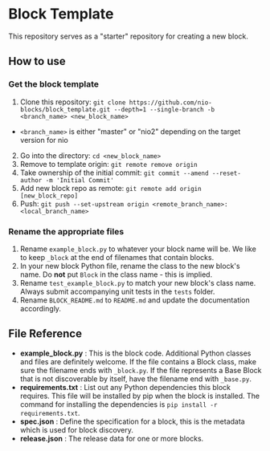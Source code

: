 # Block Template

This repository serves as a "starter" repository for creating a new block.

## How to use

### Get the block template

 1. Clone this repository: `git clone https://github.com/nio-blocks/block_template.git --depth=1 --single-branch -b <branch_name> <new_block_name>`
  - `<branch_name>` is either "master" or "nio2" depending on the target version for nio 
 2. Go into the directory: `cd <new_block_name>`
 3. Remove to template origin: `git remote remove origin`
 4. Take ownership of the initial commit: `git commit --amend --reset-author -m 'Initial Commit'`
 3. Add new block repo as remote: `git remote add origin [new_block_repo]`
 4. Push: `git push --set-upstream origin <remote_branch_name>:<local_branch_name>`


### Rename the appropriate files

 1. Rename `example_block.py` to whatever your block name will be. We like to keep `_block` at the end of filenames that contain blocks.
 1. In your new block Python file, rename the class to the new block's name. Do **not** put `Block` in the class name - this is implied.
 1. Rename `test_example_block.py` to match your new block's class name. Always submit accompanying unit tests in the `tests` folder.
 1. Rename `BLOCK_README.md` to `README.md` and update the documentation accordingly.


## File Reference

 * **example_block.py** : This is the block code. Additional Python classes and files are definitely welcome. If the file contains a Block class, make sure the filename ends with `_block.py`. If the file represents a Base Block that is not discoverable by itself, have the filename end with `_base.py`.
 * **requirements.txt** : List out any Python dependencies this block requires. This file will be installed by pip when the block is installed. The command for installing the dependencies is `pip install -r requirements.txt`.
 * **spec.json** : Define the specification for a block, this is the metadata which is used for block discovery.
 * **release.json** : The release data for one or more blocks.
